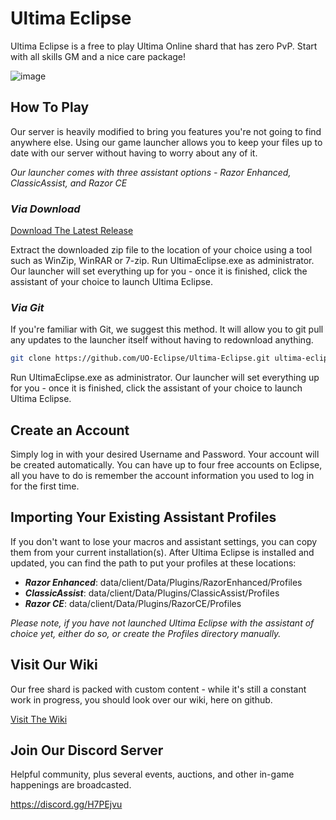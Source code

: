 # Ultima Eclipse

Ultima Eclipse is a free to play Ultima Online shard that has zero PvP.  Start with all skills GM and a nice care package!

![image](https://user-images.githubusercontent.com/2341699/209452033-310d40b4-22c1-46ed-b2ee-d125ed93351c.png)

## How To Play

Our server is heavily modified to bring you features you're not going to find anywhere else.  Using our game launcher allows you to keep your files up to date with our server without having to worry about any of it.

_Our launcher comes with three assistant options - Razor Enhanced, ClassicAssist, and Razor CE_

### ***Via Download***

[Download The Latest Release](https://github.com/UO-Eclipse/Ultima-Eclipse/archive/refs/heads/master.zip)

Extract the downloaded zip file to the location of your choice using a tool such as WinZip, WinRAR or 7-zip.  Run UltimaEclipse.exe as administrator.  Our launcher will set everything up for you - once it is finished, click the assistant of your choice to launch Ultima Eclipse.

### ***Via Git***

If you're familiar with Git, we suggest this method.  It will allow you to git pull any updates to the launcher itself without having to redownload anything.

```bash
git clone https://github.com/UO-Eclipse/Ultima-Eclipse.git ultima-eclipse
```

Run UltimaEclipse.exe as administrator.  Our launcher will set everything up for you - once it is finished, click the assistant of your choice to launch Ultima Eclipse.


## Create an Account

Simply log in with your desired Username and Password.  Your account will be created automatically.  You can have up to four free accounts on Eclipse, all you have to do is remember the account information you used to log in for the first time.

## Importing Your Existing Assistant Profiles

If you don't want to lose your macros and assistant settings, you can copy them from your current installation(s).  After Ultima Eclipse is installed and updated, you can find the path to put your profiles at these locations:

- ***Razor Enhanced***: data/client/Data/Plugins/RazorEnhanced/Profiles
- ***ClassicAssist***: data/client/Data/Plugins/ClassicAssist/Profiles
- ***Razor CE***: data/client/Data/Plugins/RazorCE/Profiles

_Please note, if you have not launched Ultima Eclipse with the assistant of choice yet, either do so, or create the Profiles directory manually._

## Visit Our Wiki

Our free shard is packed with custom content - while it's still a constant work in progress, you should look over our wiki, here on github.

[Visit The Wiki](https://github.com/UO-Eclipse/Ultima-Eclipse/wiki)

## Join Our Discord Server

Helpful community, plus several events, auctions, and other in-game happenings are broadcasted.

https://discord.gg/H7PEjvu
